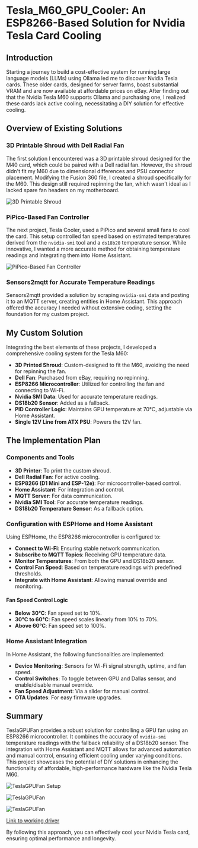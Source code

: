 # Tesla_M60_GPU_Cooler: An ESP8266-Based Solution for Nvidia Tesla Card Cooling

## Introduction

Starting a journey to build a cost-effective system for running large language models (LLMs) using Ollama led me to discover Nvidia Tesla cards. These older cards, designed for server farms, boast substantial VRAM and are now available at affordable prices on eBay. After finding out that the Nvidia Tesla M60 supports Ollama and purchasing one, I realized these cards lack active cooling, necessitating a DIY solution for effective cooling.

## Overview of Existing Solutions

### 3D Printable Shroud with Dell Radial Fan

The first solution I encountered was a 3D printable shroud designed for the M40 card, which could be paired with a Dell radial fan. However, the shroud didn't fit my M60 due to dimensional differences and PSU connector placement. Modifying the Fusion 360 file, I created a shroud specifically for the M60. This design still required repinning the fan, which wasn't ideal as I lacked spare fan headers on my motherboard.

![3D Printable Shroud](https://cdn.thingiverse.com/assets/81/43/b7/08/b5/large_display_0d693aff-a07b-4d63-ab91-155a881d37fa.png)

### PiPico-Based Fan Controller

The next project, Tesla Cooler, used a PiPico and several small fans to cool the card. This setup controlled fan speed based on estimated temperatures derived from the `nvidia-smi` tool and a `ds18b20` temperature sensor. While innovative, I wanted a more accurate method for obtaining temperature readings and integrating them into Home Assistant.

![PiPico-Based Fan Controller](https://www.esologic.com/wp-content/uploads/2021/11/MG_5596-644x429.jpg)

### Sensors2mqtt for Accurate Temperature Readings

Sensors2mqtt provided a solution by scraping `nvidia-smi` data and posting it to an MQTT server, creating entities in Home Assistant. This approach offered the accuracy I needed without extensive coding, setting the foundation for my custom project.

## My Custom Solution

Integrating the best elements of these projects, I developed a comprehensive cooling system for the Tesla M60:

- **3D Printed Shroud**: Custom-designed to fit the M60, avoiding the need for repinning the fan.
- **Dell Fan**: Purchased from eBay, requiring no repinning.
- **ESP8266 Microcontroller**: Utilized for controlling the fan and connecting to Wi-Fi.
- **Nvidia SMI Data**: Used for accurate temperature readings.
- **DS18b20 Sensor**: Added as a fallback.
- **PID Controller Logic**: Maintains GPU temperature at 70°C, adjustable via Home Assistant.
- **Single 12V Line from ATX PSU**: Powers the 12V fan.

## The Implementation Plan

### Components and Tools

- **3D Printer**: To print the custom shroud.
- **Dell Radial Fan**: For active cooling.
- **ESP8266 (D1 Mini and ESP-12e)**: For microcontroller-based control.
- **Home Assistant**: For integration and control.
- **MQTT Server**: For data communication.
- **Nvidia SMI Tool**: For accurate temperature readings.
- **DS18b20 Temperature Sensor**: As a fallback option.

### Configuration with ESPHome and Home Assistant

Using ESPHome, the ESP8266 microcontroller is configured to:

- **Connect to Wi-Fi**: Ensuring stable network communication.
- **Subscribe to MQTT Topics**: Receiving GPU temperature data.
- **Monitor Temperatures**: From both the GPU and DS18b20 sensor.
- **Control Fan Speed**: Based on temperature readings with predefined thresholds.
- **Integrate with Home Assistant**: Allowing manual override and monitoring.

#### Fan Speed Control Logic

- **Below 30°C**: Fan speed set to 10%.
- **30°C to 60°C**: Fan speed scales linearly from 10% to 70%.
- **Above 60°C**: Fan speed set to 100%.

### Home Assistant Integration

In Home Assistant, the following functionalities are implemented:

- **Device Monitoring**: Sensors for Wi-Fi signal strength, uptime, and fan speed.
- **Control Switches**: To toggle between GPU and Dallas sensor, and enable/disable manual override.
- **Fan Speed Adjustment**: Via a slider for manual control.
- **OTA Updates**: For easy firmware upgrades.

## Summary

TeslaGPUFan provides a robust solution for controlling a GPU fan using an ESP8266 microcontroller. It combines the accuracy of `nvidia-smi` temperature readings with the fallback reliability of a DS18b20 sensor. The integration with Home Assistant and MQTT allows for advanced automation and manual control, ensuring efficient cooling under varying conditions. This project showcases the potential of DIY solutions in enhancing the functionality of affordable, high-performance hardware like the Nvidia Tesla M60.

![TeslaGPUFan Setup](https://github.com/karl0ss/Tesla_M60_GPU_Cooler/assets/2493260/772dd6d8-6c78-424f-b040-0d405d7db1bc)

![TeslaGPUFan](https://github.com/karl0ss/Tesla_M60_GPU_Cooler/assets/2493260/5208d1f0-97dd-4c7e-82b3-e253288f31ae)

![TeslaGPUFan](https://github.com/karl0ss/Tesla_M60_GPU_Cooler/assets/2493260/f3e7f10e-381e-4672-bde9-14616baf444d)

[Link to working driver](https://www.nvidia.com/Download/driverResults.aspx/222684/en-us)

By following this approach, you can effectively cool your Nvidia Tesla card, ensuring optimal performance and longevity.
